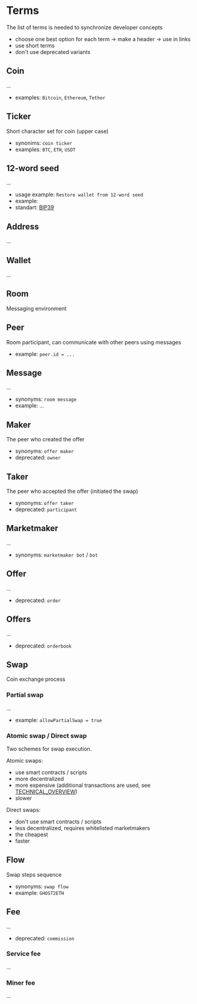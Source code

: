 # Terms

The list of terms is needed to synchronize developer concepts

- сhoose one best option for each term -> make a header -> use in links
- use short terms
- don't use deprecated variants


## Coin
...

- examples: `Bitcoin`, `Ethereum`, `Tether`


## Ticker
Short character set for coin (upper case)

- synonims: `coin ticker`
- examples: `BTC`, `ETH`, `USDT`


## 12-word seed
...

- usage example: `Restore wallet from 12-word seed`
- example: 
- standart: [BIP39](https://github.com/bitcoin/bips/blob/master/bip-0039.mediawiki)


## Address
...


## Wallet
...


## Room
Messaging environment


## Peer
Room participant, can communicate with other peers using messages

- example: `peer.id = ...`


## Message
...

- synonyms: `room message`
- example: ...


## Maker
The peer who created the offer

- synonyms: `offer maker`
- deprecated: `owner`


## Taker
The peer who accepted the offer (initiated the swap)

- synonyms: `offer taker`
- deprecated: `participant`


## Marketmaker
...

- synonyms: `marketmaker bot` / `bot`


## Offer
...

- deprecated: `order`


## Offers
...

- deprecated: `orderbook`


## Swap
Сoin exchange process


### Partial swap
...

- example: `allowPartialSwap = true`


### Atomic swap / Direct swap
Two schemes for swap execution.

Atomic swaps:
* use smart contracts / scripts
* more decentralized
* more expensive (additional transactions are used, see [TECHNICAL_OVERVIEW](/docs/TECHNICAL_OVERVIEW.md))
* slower

Direct swaps:
* don't use smart contracts / scripts
* less decentralized, requires whitelisted marketmakers
* the cheapest
* faster


## Flow
Swap steps sequence

- synonyms: `swap flow`
- example: `GHOST2ETH`


## Fee
...

- deprecated: `commission`


### Service fee
...


### Miner fee
...
